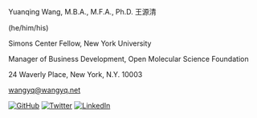 Yuanqing Wang, M.B.A., M.F.A., Ph.D. 王源清

(he/him/his)

Simons Center Fellow, New York University

Manager of Business Development, Open Molecular Science Foundation

24 Waverly Place, New York, N.Y. 10003

[wangyq@wangyq.net](mailto:wangyq@wangyq.net)



[![GitHub](https://img.shields.io/badge/yuanqing-wang-%23121011.svg?style=for-the-badge&logo=github&logoColor=white)](https://github.com/yuanqing-wang/)
[![Twitter](https://img.shields.io/badge/YuanqingWang-%231DA1F2.svg?style=for-the-badge&logo=Twitter&logoColor=white)](https://twitter.com/yuanqingwang)
[![LinkedIn](https://img.shields.io/badge/YuanqingWang-%230077B5.svg?style=for-the-badge&logo=linkedin&logoColor=white)](https://www.linkedin.com/in/yuanqing-wang/)
